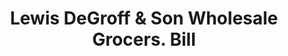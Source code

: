 ---
doi: 10.7916/D8NG62RQ
date_other: '1882'
date_other_textual: '1882'
form: printed ephemera
genre:
- Invoices
name:
- Lewis DeGroff & Son Wholesale Grocers
object_in_context_url: https://biggert.cul.columbia.edu/items/view/ave_biggert_01053
subject_hierarchical_geographic:
- New York, New York, United States
subject_name:
- Lewis DeGroff & Son Wholesale Grocers
title: Lewis DeGroff & Son Wholesale Grocers. Bill
sort_title: Lewis DeGroff & Son Wholesale Grocers. Bill
call_number: ave_biggert_01053
coordinates:
- 40.71277777777778,-74.00583333333333
pid: ave_biggert_01053
identifiers: ave_biggert_01053
thumbnail: false
permalink: /biggert/ave_biggert_01053/
layout: iiif-image-page
---